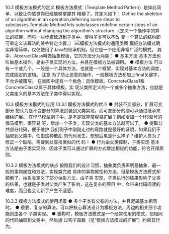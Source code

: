 10.2 模板方法模式的定义
模板方法模式（Template Method Pattern）是如此简单，以致让你感觉你已经能够掌握其
精髓了。其定义如下：
Define the skeleton of an algorithm in an operation,deferring some steps to subclasses.Template
Method lets subclasses redefine certain steps of an algorithm without changing the algorithm's
structure.（定义一个操作中的算法的框架，而将一些步骤延迟到子类中。使得子类可以不改
变一个算法的结构即可重定义该算法的某些特定步骤。）
![模板方法模式的通用类图](https://pic.downk.cc/item/5f704809160a154a67a9252e.jpg)
模板方法模式确实非常简单，仅仅使用了Java的继承机制，但它是一个应用非常广泛的模式。
其中，AbstractClass叫做抽象模板，它的方法分为两类：
● 基本方法
基本方法也叫做基本操作，是由子类实现的方法，并且在模板方法被调用。
● 模板方法
可以有一个或几个，一般是一个具体方法，也就是一个框架，实现对基本方法的调度，
完成固定的逻辑。
注意 为了防止恶意的操作，一般模板方法都加上final关键字，不允许被覆写。
在类图中还有一个角色：具体模板。ConcreteClass1和ConcreteClass2属于具体模板，实
现父类所定义的一个或多个抽象方法，也就是父类定义的基本方法在子类中得以实现。

10.3 模板方法模式的应用
10.3.1 模板方法模式的优点
● 封装不变部分，扩展可变部分
把认为是不变部分的算法封装到父类实现，而可变部分的则可以通过继承来继续扩展。
在悍马模型例子中，是不是就非常容易扩展？例如增加一个H3型号的悍马模型，很容易
呀，增加一个子类，实现父类的基本方法就可以了。
● 提取公共部分代码，便于维护
我们例子中刚刚走过的弯路就是最好的证明，如果我们不抽取到父类中，任由这种散乱
的代码发生，想想后果是什么样子？维护人员为了修正一个缺陷，需要到处查找类似的代
码！
● 行为由父类控制，子类实现
基本方法是由子类实现的，因此子类可以通过扩展的方式增加相应的功能，符合开闭原
则。

10.3.2 模板方法模式的缺点
按照我们的设计习惯，抽象类负责声明最抽象、最一般的事物属性和方法，实现类完成
具体的事物属性和方法。但是模板方法模式却颠倒了，抽象类定义了部分抽象方法，由子类
实现，子类执行的结果影响了父类的结果，也就是子类对父类产生了影响，这在复杂的项目
中，会带来代码阅读的难度，而且也会让新手产生不适感。

10.3.3 模板方法模式的使用场景
● 多个子类有公有的方法，并且逻辑基本相同时。
● 重要、复杂的算法，可以把核心算法设计为模板方法，周边的相关细节功能则由各个
子类实现。
● 重构时，模板方法模式是一个经常使用的模式，把相同的代码抽取到父类中，然后通
过钩子函数（见“模板方法模式的扩展”）约束其行为。

